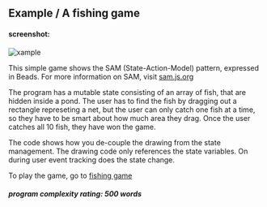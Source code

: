 ## Example / A fishing game

#### screenshot:

![xample](http://beadslang.com/projects/fishing/screenshot.gif)

This simple game shows the SAM (State-Action-Model) pattern, expressed in Beads. For more information on SAM, visit [sam.js.org](http://sam.js.org)

The program has a mutable state consisting of an array of fish, that are hidden inside a pond. The user has to find the fish by dragging out a rectangle represeting a net, but the user can only catch one fish at a time, so they have to be smart about how much area they drag.  Once the user catches all 10 fish, they have won the game. 

The code shows how you de-couple the drawing from the state management. The drawing code only references the state variables. On during user event tracking does the state change.

To play the game, go to [fishing game](http://beadslang.com/projects/fishing/fishing.html)

##### program complexity rating: 500 words
